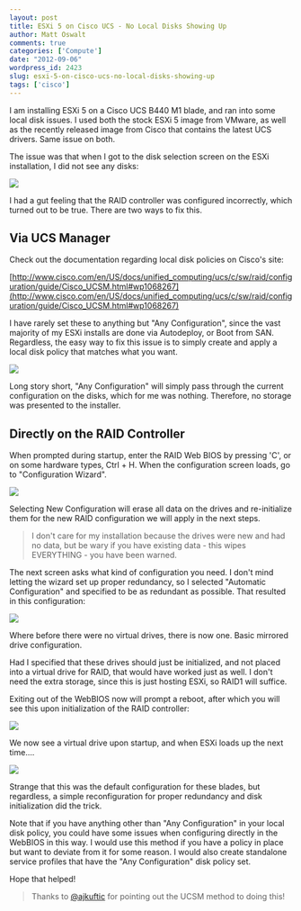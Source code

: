 ```yaml
---
layout: post
title: ESXi 5 on Cisco UCS - No Local Disks Showing Up
author: Matt Oswalt
comments: true
categories: ['Compute']
date: "2012-09-06"
wordpress_id: 2423
slug: esxi-5-on-cisco-ucs-no-local-disks-showing-up
tags: ['cisco']
---
```



I am installing ESXi 5 on a Cisco UCS B440 M1 blade, and ran into some local disk issues. I used both the stock ESXi 5 image from VMware, as well as the recently released image from Cisco that contains the latest UCS drivers. Same issue on both.

The issue was that when I got to the disk selection screen on the ESXi installation, I did not see any disks:

[![](assets/2012/09/1.png)](assets/2012/09/1.png)

I had a gut feeling that the RAID controller was configured incorrectly, which turned out to be true. There are two ways to fix this.

## Via UCS Manager

Check out the documentation regarding local disk policies on Cisco's site:

[http://www.cisco.com/en/US/docs/unified_computing/ucs/c/sw/raid/configuration/guide/Cisco_UCSM.html#wp1068267](http://www.cisco.com/en/US/docs/unified_computing/ucs/c/sw/raid/configuration/guide/Cisco_UCSM.html#wp1068267)

I have rarely set these to anything but "Any Configuration", since the vast majority of my ESXi installs are done via Autodeploy, or Boot from SAN. Regardless, the easy way to fix this issue is to simply create and apply a local disk policy that matches what you want.

[![](assets/2012/09/6.png)](assets/2012/09/6.png)

Long story short, "Any Configuration" will simply pass through the current configuration on the disks, which for me was nothing. Therefore, no storage was presented to the installer.

## Directly on the RAID Controller

When prompted during startup, enter the RAID Web BIOS by pressing 'C', or on some hardware types, Ctrl + H. When the configuration screen loads, go to "Configuration Wizard".

[![](assets/2012/09/2.png)](assets/2012/09/2.png)

Selecting New Configuration will erase all data on the drives and re-initialize them for the new RAID configuration we will apply in the next steps.

> I don't care for my installation because the drives were new and had no data, but be wary if you have existing data - this wipes EVERYTHING - you have been warned.

The next screen asks what kind of configuration you need. I don't mind letting the wizard set up proper redundancy, so I selected "Automatic Configuration" and specified to be as redundant as possible. That resulted in this configuration:

[![](assets/2012/09/3.png)](assets/2012/09/3.png)

Where before there were no virtual drives, there is now one. Basic mirrored drive configuration.

Had I specified that these drives should just be initialized, and not placed into a virtual drive for RAID, that would have worked just as well. I don't need the extra storage, since this is just hosting ESXi, so RAID1 will suffice.

Exiting out of the WebBIOS now will prompt a reboot, after which you will see this upon initialization of the RAID controller:

![](assets/2012/09/4.png)

We now see a virtual drive upon startup, and when ESXi loads up the next time....

[![](assets/2012/09/5.png)](assets/2012/09/5.png)

Strange that this was the default configuration for these blades, but regardless, a simple reconfiguration for proper redundancy and disk initialization did the trick.

Note that if you have anything other than "Any Configuration" in your local disk policy, you could have some issues when configuring directly in the WebBIOS in this way. I would use this method if you have a policy in place but want to deviate from it for some reason. I would also create standalone service profiles that have the "Any Configuration" disk policy set.

Hope that helped!

> Thanks to [@ajkuftic](https://twitter.com/ajkuftic) for pointing out the UCSM method to doing this!